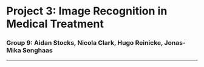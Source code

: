 # Project 3: Image Recognition in Medical Treatment

### Group 9: Aidan Stocks, Nicola Clark, Hugo Reinicke, Jonas-Mika Senghaas

---
